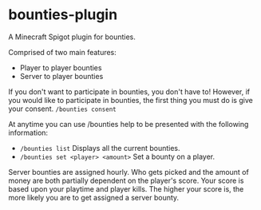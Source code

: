 # bounties-plugin
A Minecraft Spigot plugin for bounties.

Comprised of two main features:
- Player to player bounties
- Server to player bounties

If you don't want to participate in bounties, you don't have to!
However, if you would like to participate in bounties, the first thing you must do is give your consent.
`/bounties consent`

At anytime you can use /bounties help to be presented with the following information:
- `/bounties list` Displays all the current bounties.
- `/bounties set <player> <amount>` Set a bounty on a player.

Server bounties are assigned hourly.
Who gets picked and the amount of money are both partially dependent on the player's score.
Your score is based upon your playtime and player kills.
The higher your score is, the more likely you are to get assigned a server bounty.
